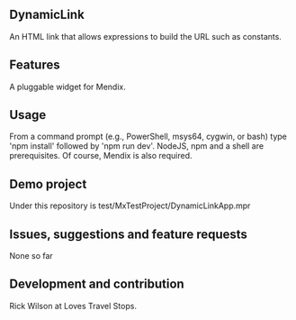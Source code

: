 ## DynamicLink
An HTML link that allows expressions to build the URL such as constants.

## Features
A pluggable widget for Mendix.

## Usage
From a command prompt (e.g., PowerShell, msys64, cygwin, or bash) type 'npm install' followed by 'npm run dev'.
NodeJS, npm and a shell are prerequisites.  Of course, Mendix is also required.

## Demo project
Under this repository is test/MxTestProject/DynamicLinkApp.mpr

## Issues, suggestions and feature requests
None so far

## Development and contribution
Rick Wilson at Loves Travel Stops.
